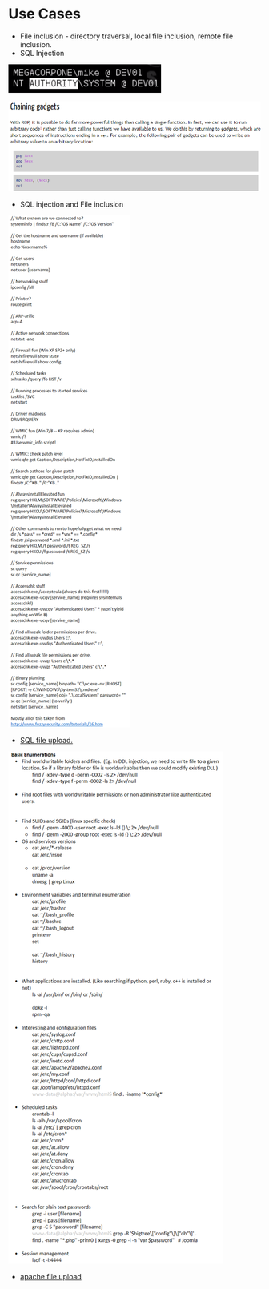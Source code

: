 # Use Cases

* File inclusion - directory traversal, local file inclusion, remote file inclusion.
* SQL Injection

![sql injection example 1](../.gitbook/assets/image%20%288%29.png)

![sql injection example 2](../.gitbook/assets/image%20%2827%29.png)

* SQL injection and File inclusion

![sql injection + file inclusion](../.gitbook/assets/image%20%2825%29.png)

* [SQL file upload.](7.2-file-inclusion-vulnerabilities.md#7-2-3-lfi-enable-and-rfi-disabled-approach-1)

![sql file upload](../.gitbook/assets/image%20%283%29.png)

* [apache file upload ](7.2-file-inclusion-vulnerabilities.md#7-2-4-lfi-enabled-and-rfi-disabled-approach-2)



